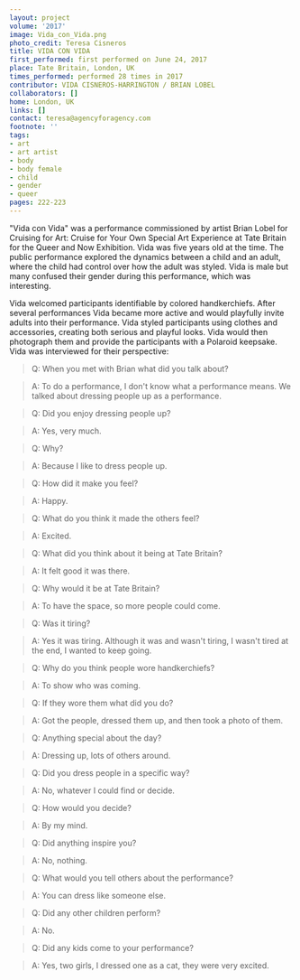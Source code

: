 ```yaml
---
layout: project
volume: '2017'
image: Vida_con_Vida.png
photo_credit: Teresa Cisneros
title: VIDA CON VIDA
first_performed: first performed on June 24, 2017
place: Tate Britain, London, UK
times_performed: performed 28 times in 2017
contributor: VIDA CISNEROS-HARRINGTON / BRIAN LOBEL
collaborators: []
home: London, UK
links: []
contact: teresa@agencyforagency.com
footnote: ''
tags:
- art
- art artist
- body
- body female
- child
- gender
- queer
pages: 222-223
---
```


"Vida con Vida" was a performance commissioned by artist Brian Lobel for Cruising for Art: Cruise for Your Own Special Art Experience at Tate Britain for the Queer and Now Exhibition. Vida was five years old at the time. The public performance explored the dynamics between a child and an adult, where the child had control over how the adult was styled. Vida is male but many confused their gender during this performance, which was interesting.

Vida welcomed participants identifiable by colored handkerchiefs. After several performances Vida became more active and would playfully invite adults into their performance. Vida styled participants using clothes and accessories, creating both serious and playful looks. Vida would then photograph them and provide the participants with a Polaroid keepsake. Vida was interviewed for their perspective:

> Q:  When you met with Brian what did you talk about?  

> A:  To do a performance, I don't know what a performance means. We talked about dressing people up as a performance.

> Q:  Did you enjoy dressing people up?  

> A:  Yes, very much. 

> Q:  Why?

> A:  Because I like to dress people up. 

> Q:  How did it make you feel?  

> A:  Happy.

> Q:  What do you think it made the others feel?  

> A:  Excited.

> Q:  What did you think about it being at Tate Britain?  

> A:  It felt good it was there.

> Q:  Why would it be at Tate Britain? 

> A:  To have the space, so more people could come.

> Q:  Was it tiring?

> A:  Yes it was tiring. Although it was and wasn't tiring, I wasn't tired at the end, I wanted to keep going. 

> Q:  Why do you think people wore handkerchiefs?

> A: To show who was coming.

> Q:  If they wore them what did you do?

> A:  Got the people, dressed them up, and then took a photo of them. 

> Q:  Anything special about the day?

> A:  Dressing up, lots of others around.

> Q:  Did you dress people in a specific way?  

> A:  No, whatever I could find or decide.

> Q:  How would you decide? 

> A:  By my mind.

> Q:  Did anything inspire you?

> A:   No, nothing. 

> Q:  What would you tell others about the performance?

> A:  You can dress like someone else.

> Q:  Did any other children perform?

> A:  No.

> Q:  Did any kids come to your performance?

> A:  Yes, two girls, I dressed one as a cat, they were very excited.
